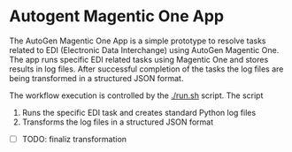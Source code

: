 # Autogent Magentic One App
The AutoGen Magentic One App is a simple prototype to resolve tasks related to EDI (Electronic Data Interchange) using AutoGen Magentic One. The app runs specific EDI related tasks using Magentic One and stores results in log files. After successful completion of the tasks the log files are being transformed in a structured JSON format.

The workflow execution is controlled by the [./run.sh](./run.sh) script. The script
1. Runs the specific EDI task and creates standard Python log files
2. Transforms the log files in a structured JSON format
- [ ] TODO: finaliz transformation